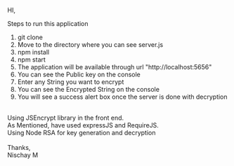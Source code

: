 HI,

Steps to run this application<br>
1. git clone<br>
2. Move to the directory where you can see server.js<br>
3. npm install<br>
4. npm start<br>
5. The application will be available through url "http://localhost:5656"<br>
6. You can see the Public key on the console<br>
7. Enter any String you want to encrypt<br>
8. You can see the Encrypted String on the console<br>
9. You will see a success alert box once the server is done with decryption<br>
<br>
Using JSEncrypt library in the front end.<br>
As Mentioned, have used expressJS and RequireJS. <br>
Using Node RSA for key generation and decryption<br>
<br>
Thanks,<br>
Nischay M
